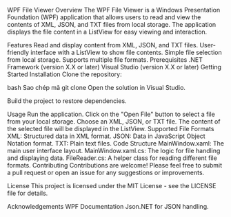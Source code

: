 WPF File Viewer
Overview
The WPF File Viewer is a Windows Presentation Foundation (WPF) application that allows users to read and view the contents of XML, JSON, and TXT files from local storage. The application displays the file content in a ListView for easy viewing and interaction.

Features
Read and display content from XML, JSON, and TXT files.
User-friendly interface with a ListView to show file contents.
Simple file selection from local storage.
Supports multiple file formats.
Prerequisites
.NET Framework (version X.X or later)
Visual Studio (version X.X or later)
Getting Started
Installation
Clone the repository:

bash
Sao chép mã
git clone <repository-url>
Open the solution in Visual Studio.

Build the project to restore dependencies.

Usage
Run the application.
Click on the "Open File" button to select a file from your local storage.
Choose an XML, JSON, or TXT file.
The content of the selected file will be displayed in the ListView.
Supported File Formats
XML: Structured data in XML format.
JSON: Data in JavaScript Object Notation format.
TXT: Plain text files.
Code Structure
MainWindow.xaml: The main user interface layout.
MainWindow.xaml.cs: The logic for file handling and displaying data.
FileReader.cs: A helper class for reading different file formats.
Contributing
Contributions are welcome! Please feel free to submit a pull request or open an issue for any suggestions or improvements.

License
This project is licensed under the MIT License - see the LICENSE file for details.

Acknowledgements
WPF Documentation
Json.NET for JSON handling.
